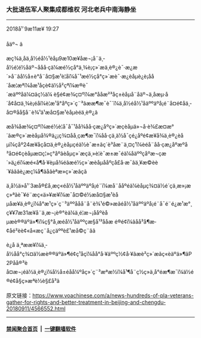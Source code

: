 ### 大批退伍军人聚集成都维权 河北老兵中南海静坐
------------------------

<div class="published">
 <span class="date" title="ä¸­å½æ¶é´">
  <time datetime="2018-09-11T19:27:54+08:00">
   2018å¹´9æ11æ¥ 19:27
  </time>
 </span>
</div>
<br/>
<div class="wsw">
 <span class="dateline">
  åäº¬ â
 </span>
 <p>
  æç¾ä¸åä¸­å½éå½¹èåµ9æ10æ¥åæ¬¡å¨ä¸­å½é¦é½åäº¬ååå·çä¼æé½ç­å°ä¸¾è¡ç»´æä¸è®¿è¯·æ¿æ´»å¨ãå½å±è°å¨å¤§æ¹è­¦åï¼å¯¹æé½ç­å°ç»´æè¯·æ¿èåµè¿è¡åå´åæ¦æªï¼åæ¹åçè¢ä½å²çªï¼æ®è¯´æäººåä¼¤ãç½ä¼ è§é¢æ¾ç¤ºï¼æ°ååæ²³åç±èåµå¨åäº¬ä¸­åæµ·å´å¢å¤ä¸¾è¡éåï¼è­¦æ¹å°åºç»´ç¨³ãææ¶æ¯è¯´ï¼ä¸­å½éå½¹åäººäºå¡é¨å¤é¢åä¸­å¤®åå§å¨è¾¹ä¹æå¤§æ¹èåµèéä¸è®¿ã
 </p>
 <p>
  æå¾åæ¾ç¤ºï¼æé½è­¦å¯å¯¹åå¾åå·çæ¿åºç»´æçèåµä»¬å·è¾£æ¤æ°´ãæ®ç»´æèåµå¾®ä¿¡ç¾¤åå¸çæ¶æ¯ï¼åå·çä¸ä½å¯çé¿åºé¢æ¥å¾ä¸è®¿èåµï¼ç­åº24æ¥åç­å¤ä¸è®¿èåµçéä½è¯æ±ãç´è³åæ¨ä¸¤ç¹ï¼èéå¨åå·çæ¿åºæºå³å¤é¢çèåµæ¤ç¦»ç°åºãèåµç»´æçä¸»è¦è¯æ±æ¯éä¼åäººçåºæ¬çæ´»ä¿éï¼æé«å¶å·¥èµå¾éãæé½ç»´æèåµååºçå£å·æ¯âä¸¥æ©èè´¥âãâè¿æç¼å¶âåâèªæ­»ç»´æâç­ã
 </p>
 <p>
  ä¸­å½ä»å¹´3æå®£å¸æç«éå½¹åäººäºå¡é¨ï¼æå¨ååºéä¼èåµç¾¤ä½é´çä¸æ»¡æç»ªãè¯¥é¨æç«ä»¥æ¥ï¼æ¯å¤©é½æå¤§æ¹èåµåæ¥ä¸è®¿ï¼å°æ¹ç»´ç¨³äººååå¨å¨è¾¹é©»æãéå½¹åäººäºå¡é¨å¯é¨é¿æ¹æ°¸ç¥¥7æ31æ¥å¨ä¸æ¬¡è®°èä¼ä¸é¦æ¬¡ååºèåµæè®®äºä»¶ï¼ç§°å¸æéå½¹åäººçæ§å¹³ååæ é®é¢ï¼âåå³å¶æ­¢åé²èè¢«å«æç¨å¿çäººè£¹æå©ç¨âã
 </p>
 <p>
  è¿å ä¸ªææ¥ï¼ä¸­å½åå°ç¾¤ä½æè®®äºä»¶é¢ç¹åçï¼åå°å·¥äººç½¢å·¥ãæè²ç»´æãç«èäºä»¶ãP2Påå®³èå¤æ¬¡éä½ä¸è®¿ï¼å½å±éåå¼ºåç»´ç¨³æªæ½ï¼å¹¶å¨ç½ç»ä¸å°éæ¶æ¯ï¼ä½é®é¢å§ç»æªè½è§£å³ã
 </p>
</div>

原文链接：https://www.voachinese.com/a/news-hundreds-of-pla-veterans-gather-for-rights-and-better-treatment-in-beijing-and-chengdu-20180911/4566552.html


------------------------
#### [禁闻聚合首页](https://github.com/gfw-breaker/banned-news/blob/master/README.md) &nbsp;|&nbsp;  [一键翻墙软件](https://github.com/gfw-breaker/nogfw/blob/master/README.md)